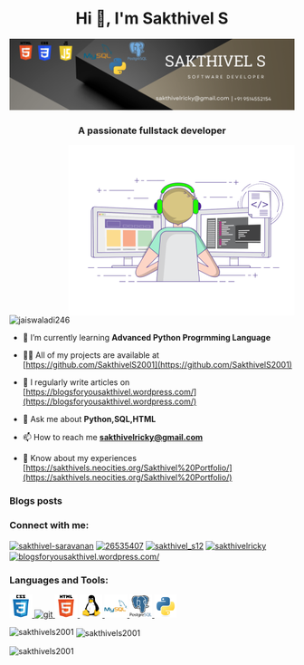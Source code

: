 <h1 align="center">Hi 👋, I'm Sakthivel S</h1>
<div align="center"> <img src="Black Modern Personal LinkedIn Banner.png"> </div>
<h3 align="center">A passionate fullstack developer</h3>
<img align="right" alt="Coding" width="400" src="https://raw.githubusercontent.com/devSouvik/devSouvik/master/gif3.gif">
<p align="left"> <img src="https://komarev.com/ghpvc/?username=jaiswaladi246&label=Profile%20views&color=0e75b6&style=flat" alt="jaiswaladi246" /> </p>


- 🌱 I’m currently learning **Advanced Python Progrmming Language**

- 👨‍💻 All of my projects are available at [https://github.com/SakthivelS2001](https://github.com/SakthivelS2001)

- 📝 I regularly write articles on [https://blogsforyousakthivel.wordpress.com/](https://blogsforyousakthivel.wordpress.com/)

- 💬 Ask me about **Python,SQL,HTML**

- 📫 How to reach me **sakthivelricky@gmail.com**

- 📄 Know about my experiences [https://sakthivels.neocities.org/Sakthivel%20Portfolio/](https://sakthivels.neocities.org/Sakthivel%20Portfolio/)

### Blogs posts
<!-- BLOG-POST-LIST:START -->
<!-- BLOG-POST-LIST:END -->

<h3 align="left">Connect with me:</h3>
<p align="left">
<a href="https://linkedin.com/in/sakthivel-saravanan" target="blank"><img align="center" src="https://raw.githubusercontent.com/rahuldkjain/github-profile-readme-generator/master/src/images/icons/Social/linked-in-alt.svg" alt="sakthivel-saravanan" height="30" width="40" /></a>
<a href="https://stackoverflow.com/users/26535407" target="blank"><img align="center" src="https://raw.githubusercontent.com/rahuldkjain/github-profile-readme-generator/master/src/images/icons/Social/stack-overflow.svg" alt="26535407" height="30" width="40" /></a>
<a href="https://www.codechef.com/users/sakthivel_s12" target="blank"><img align="center" src="https://cdn.jsdelivr.net/npm/simple-icons@3.1.0/icons/codechef.svg" alt="sakthivel_s12" height="30" width="40" /></a>
<a href="https://www.hackerrank.com/sakthivelricky" target="blank"><img align="center" src="https://raw.githubusercontent.com/rahuldkjain/github-profile-readme-generator/master/src/images/icons/Social/hackerrank.svg" alt="sakthivelricky" height="30" width="40" /></a>
<a href="/blogsforyousakthivel.wordpress.com/" target="blank"><img align="center" src="https://raw.githubusercontent.com/rahuldkjain/github-profile-readme-generator/master/src/images/icons/Social/rss.svg" alt="blogsforyousakthivel.wordpress.com/" height="30" width="40" /></a>
</p>

<h3 align="left">Languages and Tools:</h3>
<p align="left"> <a href="https://www.w3schools.com/css/" target="_blank" rel="noreferrer"> <img src="https://raw.githubusercontent.com/devicons/devicon/master/icons/css3/css3-original-wordmark.svg" alt="css3" width="40" height="40"/> </a> <a href="https://git-scm.com/" target="_blank" rel="noreferrer"> <img src="https://www.vectorlogo.zone/logos/git-scm/git-scm-icon.svg" alt="git" width="40" height="40"/> </a> <a href="https://www.w3.org/html/" target="_blank" rel="noreferrer"> <img src="https://raw.githubusercontent.com/devicons/devicon/master/icons/html5/html5-original-wordmark.svg" alt="html5" width="40" height="40"/> </a> <a href="https://www.linux.org/" target="_blank" rel="noreferrer"> <img src="https://raw.githubusercontent.com/devicons/devicon/master/icons/linux/linux-original.svg" alt="linux" width="40" height="40"/> </a> <a href="https://www.mysql.com/" target="_blank" rel="noreferrer"> <img src="https://raw.githubusercontent.com/devicons/devicon/master/icons/mysql/mysql-original-wordmark.svg" alt="mysql" width="40" height="40"/> </a> <a href="https://www.postgresql.org" target="_blank" rel="noreferrer"> <img src="https://raw.githubusercontent.com/devicons/devicon/master/icons/postgresql/postgresql-original-wordmark.svg" alt="postgresql" width="40" height="40"/> </a> <a href="https://www.python.org" target="_blank" rel="noreferrer"> <img src="https://raw.githubusercontent.com/devicons/devicon/master/icons/python/python-original.svg" alt="python" width="40" height="40"/> </a> </p>

<p><img align="left" src="https://github-readme-stats.vercel.app/api/top-langs?username=sakthivels2001&show_icons=true&locale=en&layout=compact" alt="sakthivels2001" /></p>

<p>&nbsp;<img align="center" src="https://github-readme-stats.vercel.app/api?username=sakthivels2001&show_icons=true&locale=en" alt="sakthivels2001" /></p>

<p><img align="center" src="https://github-readme-streak-stats.herokuapp.com/?user=sakthivels2001&" alt="sakthivels2001" /></p>

